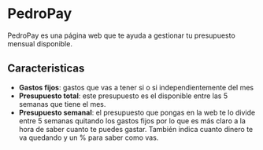 # PedroPay
PedroPay es una página web que te ayuda a gestionar tu presupuesto mensual disponible. 

## Caracteristicas
- **Gastos fijos**: gastos que vas a tener si o si independientemente del mes
- **Presupuesto total**: este presupuesto es el disponible entre las 5 semanas que tiene el mes.
- **Presupuesto semanal**: el presupuesto que pongas en la web te lo divide entre 5 semanas quitando los gastos fijos por lo que es más claro a la hora de saber cuanto te puedes gastar. También indica cuanto dinero te va quedando y un % para saber como vas.
